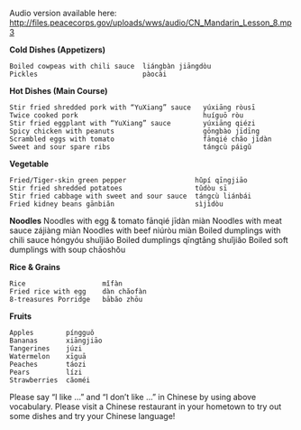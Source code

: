 Audio version available here:
<http://files.peacecorps.gov/uploads/wws/audio/CN_Mandarin_Lesson_8.mp3>

**Cold Dishes (Appetizers)**

    Boiled cowpeas with chili sauce  liángbàn jiāngdòu
    Pickles                          pàocài

**Hot Dishes (Main Course)**

    Stir fried shredded pork with “YuXiang” sauce   yúxiāng ròusī
    Twice cooked pork                               huíguō ròu
    Stir fried eggplant with “YuXiang” sauce        yúxiāng qiézi
    Spicy chicken with peanuts                      gōngbào jīdīng
    Scrambled eggs with tomato                      fānqié chăo jīdàn
    Sweet and sour spare ribs                       tángcù páigǔ

**Vegetable**

    Fried/Tiger-skin green pepper                 hǔpí qīngjiāo
    Stir fried shredded potatoes                  tǔdòu sī
    Stir fried cabbage with sweet and sour sauce  tángcù liánbái
    Fried kidney beans gānbiăn                    sìjìdòu

**Noodles**
    Noodles with egg & tomato          fānqié jīdàn miàn
    Noodles with meat sauce            zájiàng miàn
    Noodles with beef                  niúròu miàn
    Boiled dumplings with chili sauce  hóngyóu shuǐjiăo
    Boiled dumplings                   qīngtāng shuǐjiăo
    Boiled soft dumplings with soup    chāoshǒu

**Rice & Grains**

    Rice                   mǐfàn
    Fried rice with egg    dàn chăofàn
    8-treasures Porridge   bābăo zhōu

**Fruits**

    Apples        píngguǒ
    Bananas       xiāngjiāo
    Tangerines    júzi
    Watermelon    xīguā
    Peaches       táozi
    Pears         lízi
    Strawberries  căoméi

Please say “I like …” and “I don’t like …” in Chinese by using above vocabulary.
Please visit a Chinese restaurant in your hometown to try out some dishes and
try your Chinese language!
